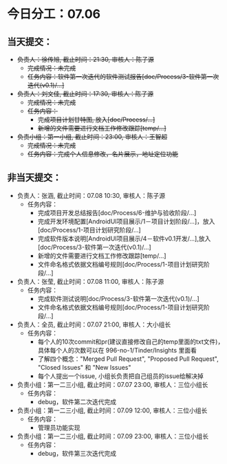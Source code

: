 # 今日分工：07.06

## 当天提交：
- ~~负责人：徐传旭, 截止时间：21:30, 审核人：陈子源~~
    - ~~完成情况：未完成~~
    - ~~任务内容：软件第一次迭代的软件测试报告[doc/Process/3-软件第一次迭代(v0.1)/...]~~
- ~~负责人：刘文佳, 截止时间：17:30, 审核人：陈子源~~
    - ~~完成情况：未完成~~
    - ~~任务内容：~~
        - ~~完成项目计划甘特图, 放入[doc/Process/...]~~
        - ~~新增的文件需要进行文档工作修改跟踪[temp/...]~~
- ~~负责小组：第一小组, 截止时间：23:00, 审核人：王智超~~
    - ~~完成情况：未完成~~
    - ~~任务内容：完成个人信息修改，名片展示，地址定位功能~~

## 非当天提交：
- 负责人：张涵, 截止时间：07.08 10:30, 审核人：陈子源
    - 任务内容：
        - 完成项目开发总结报告[doc/Process/6-维护与验收阶段/...]
        - 完成开发环境配置[AndroidUI项目展示/1－项目计划阶段/...]，放入[doc/Process/1-项目计划研究阶段/...]
        - 完成软件版本说明[AndroidUI项目展示/4－软件v0.1开发/...],放入[doc/Process/3-软件第一次迭代(v0.1)/...]
        - 新增的文件需要进行文档工作修改跟踪[temp/...]
        - 文件命名格式依据文档编号规则[doc/Process/1-项目计划研究阶段/...]
- 负责人：张莹, 截止时间：07.08 11:00, 审核人：陈子源
    - 任务内容：
        - 完成软件测试说明[doc/Process/3-软件第一次迭代(v0.1)/...]
        - 文件命名格式依据文档编号规则[doc/Process/1-项目计划研究阶段/...]
- 负责人：全员, 截止时间：07.07 21:00, 审核人：大小组长
    - 任务内容：
        - 每个人的10次commit和pr(建议直接修改自己的temp里面的txt文件)，具体每个人的次数可以在 996-no-1/Tinder/Insights 里面看
        - 了解四个概念："Merged Pull Request", "Proposed Pull Request", "Closed Issues" 和 "New Issues"
        - 每个人提出一个issue, 小组长负责把自己组员的issue给解决掉
- 负责小组：第一二三小组, 截止时间：07.07 23:00, 审核人：三位小组长
    - 任务内容：
        - debug，软件第二次迭代完成
- 负责小组：第一二三小组, 截止时间：07.09 12:00, 审核人：三位小组长
    - 任务内容：
        - 管理员功能实现
- 负责小组：第一二三小组, 截止时间：07.09 23:00, 审核人：三位小组长
    - 任务内容：
        - debug，软件第三次迭代完成
